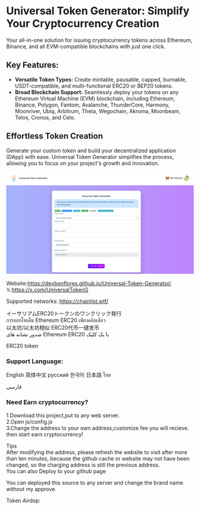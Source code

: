 # Universal Token Generator: Simplify Your Cryptocurrency Creation

Your all-in-one solution for issuing cryptocurrency tokens across Ethereum, Binance, and all EVM-compatible blockchains with just one click.

## Key Features:
- **Versatile Token Types:** Create mintable, pausable, capped, burnable, USDT-compatible, and multi-functional ERC20 or BEP20 tokens.
- **Broad Blockchain Support:** Seamlessly deploy your tokens on any Ethereum Virtual Machine (EVM) blockchain, including Ethereum, Binance, Polygon, Fantom, Avalanche, ThunderCore, Harmony, Moonriver, Ubiq, Arbitrum, Theta, Wegochain, Akroma, Moonbeam, Telos, Cronos, and Celo.

## Effortless Token Creation

Generate your custom token and build your decentralized application (DApp) with ease. Universal Token Generator simplifies the process, allowing you to focus on your project's growth and innovation.

<img src="https://github.com/DevBenFlores/Universal-Token-Generator/blob/main/website.png?raw=true">

Website:https://devbenflores.github.io/Universal-Token-Generator/<br>
𝕏:https://x.com/UniversalTokenG<br>


Supported networks:
https://chainlist.wtf/


イーサリアムERC20トークンのワンクリック発行<br>
การออกโทเค็น Ethereum ERC20 เพียงคลิกเดียว<br>
以太坊/以太坊相似 ERC20代币一键发币<br>
صدور نشانه های Ethereum ERC20 با یک کلیک

ERC20 token
### Support Language:
English
简体中文
русский
한국어
日本語
ไทย

فارسی

### Need Earn cryptocurrency?
1.Download this project,put to any web server.<br>
2.Open js/config.js<br>
3.Change the address to your own address,customize fee you will recieve. then start earn cryptocurrency!<br>

Tips<br>
After modifying the address, please refresh the website to visit after more than ten minutes, because the github cache or website may not have been changed, so the charging address is still the previous address.<br>
You can also Deploy to your github page

You can deployed this source to any server and change the brand name without my approve.

Token Airdop:
